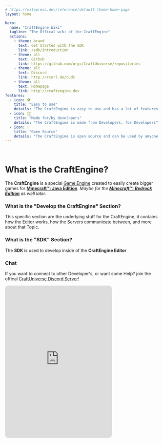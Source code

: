 ```yaml
---
# https://vitepress.dev/reference/default-theme-home-page
layout: home

hero:
  name: "CraftEngine Wiki"
  tagline: "The Offical wiki of the CraftEngine"
  actions:
    - theme: brand
      text: Get Started with the SDK
      link: /sdk/introduction
    - theme: alt
      text: Github
      link: https://github.com/orgs/CraftUniverse/repositories
    - theme: alt
      text: Discord
      link: http://rcurl.de/cudc
    - theme: alt
      text: Homepage
      link: http://craftengine.dev
features:
  - icon: 🛠️
    title: "Easy to use"
    details: "The CraftEngine is easy to use and has a lot of features that are easy to use."
  - icon: 🧑‍💻
    title: "Made for/by developers"
    details: "The CraftEngine is made from Developers, for Developers"
  - icon: 💡
    title: "Open Source"
    details: "The CraftEngine is open source and can be used by anyone."
---
```


<br>

# What is the CraftEngine?

The **CraftEngine** is a special [Game Engine](https://en.wikipedia.org/wiki/Game_engine) created to easily create bigger games for [**Minecraft™: Java Edition**](https://minecraft.net/en-us/). _Maybe for the [**Minecraft™: Bedrock Edition**](https://www.minecraft.net/en-us) as well later._

### What is the "Develop the CraftEngine" Section?

This specific section are the underlying stuff for the CraftEngine, it contains how the Editor works, how the Servers communicate between, and more about that Topic.

### What is the "SDK" Section?

The **SDK** is used to develop inside of the **CraftEngine Editor**

### Chat

If you want to connect to other Developer's, or want some Help? join the offical [CraftUniverse Discord Server](https://rcurl.de/cudc)!

<iframe src="https://discord.com/widget?id=1341428483661762712&theme=dark" width="350" height="500" allowtransparency="true" frameborder="0" sandbox="allow-popups allow-popups-to-escape-sandbox allow-same-origin allow-scripts" style="border-radius: 10px"></iframe>
